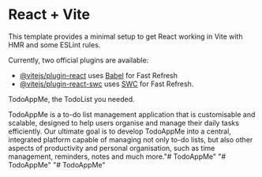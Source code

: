 # React + Vite

This template provides a minimal setup to get React working in Vite with HMR and some ESLint rules.

Currently, two official plugins are available:

- [@vitejs/plugin-react](https://github.com/vitejs/vite-plugin-react/blob/main/packages/plugin-react/README.md) uses [Babel](https://babeljs.io/) for Fast Refresh
- [@vitejs/plugin-react-swc](https://github.com/vitejs/vite-plugin-react-swc) uses [SWC](https://swc.rs/) for Fast Refresh.

TodoAppMe, the TodoList you needed.

TodoAppMe is a to-do list management application that is customisable and scalable, designed to help users organise and manage their daily tasks efficiently. Our ultimate goal is to develop TodoAppMe into a central, integrated platform capable of managing not only to-do lists, but also other aspects of productivity and personal organisation, such as time management, reminders, notes and much more."# TodoAppMe" 
"# TodoAppMe" 
"# TodoAppMe" 
